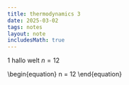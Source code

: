 ```yaml
---
title: thermodynamics 3
date: 2025-03-02
tags: notes
layout: note
includesMath: true
---
```

1
hallo welt $n = 12$

\begin{equation}
    n = 12
\end{equation}